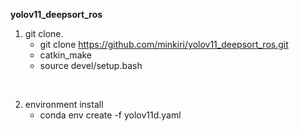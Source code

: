 **yolov11_deepsort_ros**

1. git clone.
    - git clone https://github.com/minkiri/yolov11_deepsort_ros.git
    - catkin_make
    - source devel/setup.bash
<br>

2. environment install
    - conda env create -f yolov11d.yaml

<br>

